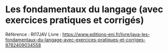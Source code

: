 # Les fondamentaux du langage (avec exercices pratiques et corrigés)
Référence : RI17JAV
Livre : https://www.editions-eni.fr/livre/java-les-fondamentaux-du-langage-avec-exercices-pratiques-et-corriges-9782409034558
